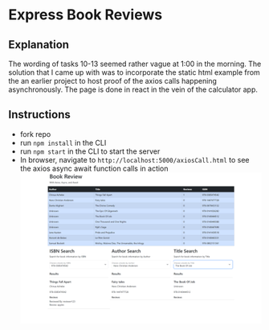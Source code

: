 # Express Book Reviews
## Explanation
The wording of tasks 10-13 seemed rather vague at 1:00 in the morning.  The solution that I came up with was to incorporate the static html example from the an earlier project to host proof of the axios calls happening asynchronously.  The page is done in react in the vein of the calculator app.

## Instructions
* fork repo
* run `npm install` in the CLI
* run `npm start` in the CLI to start the server
* In browser, navigate to `http://localhost:5000/axiosCall.html` to see the axios async await function calls in action
![Screenshot of the view page built with React and Bootstrap](/final_project/public/images/axiosCallScreenShot.png)